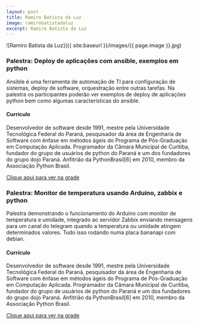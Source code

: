 ```yaml
---
layout: post
title: Ramiro Batista da Luz
image: ramirobatistadaluz
excerpt: Ramiro Batista da Luz
---
```

![Ramiro Batista da Luz]({{ site.baseurl }}/images/{{ page.image }}.jpg)


### Palestra: Deploy de aplicações com ansible, exemplos em python

Ansible é uma ferramenta de automação de TI para configuração de sistemas, deploy de software, orquestração entre outras tarefas. Na palestra os participantes poderão ver exemplos de deploy de aplicações python bem como algumas características do ansible.

#### Currículo
Desenvolvedor de software desde 1991, mestre pela Universidade Tecnológica Federal do Paraná, pesquisador da área de Engenharia de Software com ênfase em métodos ágeis do Programa de Pós-Graduação em Computação Aplicada. Programador da Câmara Municipal de Curitiba, fundador do grupo de usuários de python do Paraná e um dos fundadores do grupo dojo Paraná. Anfitrião da PythonBrasil[6] em 2010, membro da Associação Python Brasil.

[Clique aqui para ver na grade](http://sistema.ftsl.org.br/ftsl9/grade/detail.html?pid=265)

### Palestra: Monitor de temperatura usando Arduino, zabbix e python

Palestra demonstrando o funcionamento do Arduíno com monitor de temperatura e umidade, integrado ao servidor Zabbix enviando mensagens para um canal do telegram quando a temperatura ou umidade atingem determinados valores. Tudo isso rodando numa placa bananapi com debian.

#### Currículo
Desenvolvedor de software desde 1991, mestre pela Universidade Tecnológica Federal do Paraná, pesquisador da área de Engenharia de Software com ênfase em métodos ágeis do Programa de Pós-Graduação em Computação Aplicada. Programador da Câmara Municipal de Curitiba, fundador do grupo de usuários de python do Paraná e um dos fundadores do grupo dojo Paraná. Anfitrião da PythonBrasil[6] em 2010, membro da Associação Python Brasil.

[Clique aqui para ver na grade](http://sistema.ftsl.org.br/ftsl9/grade/detail.html?pid=264)

